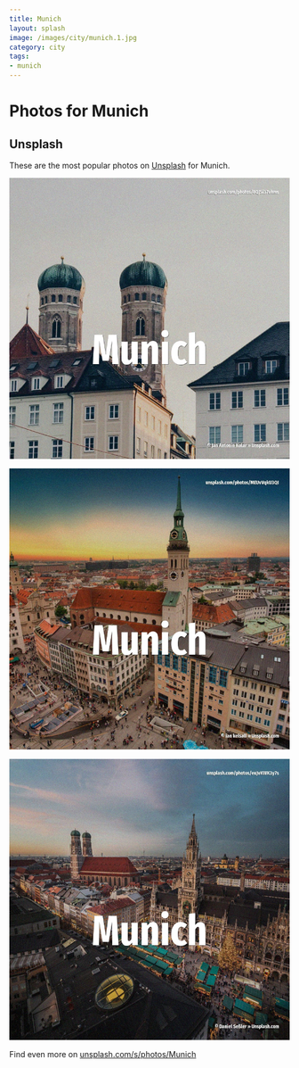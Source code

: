 ```yaml
---
title: Munich
layout: splash
image: /images/city/munich.1.jpg
category: city
tags:
- munich
---
```

# Photos for Munich

## Unsplash

These are the most popular photos on [Unsplash](https://unsplash.com) for Munich.

![Munich](/images/city/munich.1.jpg)

![Munich](/images/city/munich.2.jpg)

![Munich](/images/city/munich.3.jpg)

Find even more on [unsplash.com/s/photos/Munich](https://unsplash.com/s/photos/Munich)